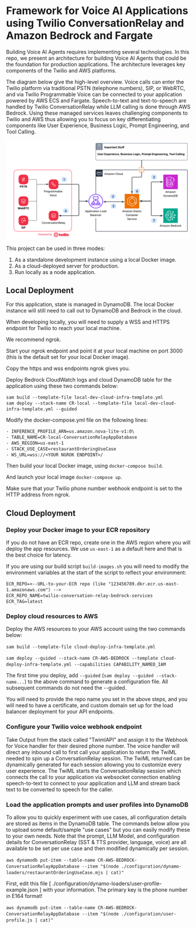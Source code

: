 # Framework for Voice AI Applications using Twilio ConversationRelay and Amazon Bedrock and Fargate

Building Voice AI Agents requires implementing several technologies. In this repo, we present an architecture for building Voice AI Agents that could be the foundation for production applications. The architecture leverages key components of the Twilio and AWS platforms.

The diagram below give the high-level overview. Voice calls can enter the Twilio platform via traditional PSTN (telephone numbers), SIP, or WebRTC, and via Twilio Programmable Voice can be connected to your application powered by AWS ECS and Fargate. Speech-to-text and text-to-speech are handled by Twilio ConversationRelay while LLM calling is done through AWS Bedrock. Using these managed services leaves challenging components to Twilio and AWS thus allowing you to focus on key differentiating components like User Experience, Business Logic, Prompt Engineering, and Tool Calling.

![](./diagrams/cr-bedrock-important-architecture.png)

This project can be used in three modes:

1. As a standalone development instance using a local Docker image.  
2. As a cloud-deployed server for production.
3. Run locally as a node application.

## Local Deployment

For this application, state is managed in DynamoDB. The local Docker instance will still need to call out to DynamoDB and Bedrock in the cloud.

When developing locally, you will need to supply a WSS and HTTPS endpoint for Twilio to reach your local machine.

We recommend ngrok.  

Start your ngrok endpoint and point it at your local machine on port 3000 (this is the default set for your local Docker image).

Copy the https and wss endpoints ngrok gives you.

Deploy Bedrock CloudWatch logs and cloud DynamoDB table for the application using these two commands below:

```
sam build --template-file local-dev-cloud-infra-template.yml
sam deploy --stack-name CR-local --template-file local-dev-cloud-infra-template.yml --guided
```

Modify the docker-compose.yml file on the following lines:

```
- INFERENCE_PROFILE_ARN=us.amazon.nova-lite-v1:0\
- TABLE_NAME=CR-local-ConversationRelayAppDatabase
- AWS_REGION=us-east-1
- STACK_USE_CASE=restaurantOrderingUseCase
- WS_URL=wss://<YOUR NGROK ENDPOINT>/
```

Then build your local Docker image, using `docker-compose build`.

And launch your local image `docker-compose up`.

Make sure that your Twilio phone number webhook endpoint is set to the HTTP address from ngrok.  

## Cloud Deployment

### Deploy your Docker image to your ECR repository

If you do not have an ECR repo, create one in the AWS region where you will deploy the app resources.  We use `us-east-1` as a default here and that is the best choice for latency.

If you are using our build script `build-images.sh` you will need to modify the environment variables at the start of the script to reflect your environment:

```
ECR_REPO=<--URL-to-your-ECR repo (like "123456789.dkr.ecr.us-east-1.amazonaws.com") -->
ECR_REPO_NAME=twilio-conversation-relay-bedrock-services
ECR_TAG=latest
```

### Deploy cloud resources to AWS

Deploy the AWS resources to your AWS account using the two commands below:

`sam build --template-file cloud-deploy-infra-template.yml`

`sam deploy --guided --stack-name CR-AWS-BEDROCK --template cloud-deploy-infra-template.yml --capabilities CAPABILITY_NAMED_IAM`

The first time you deploy, add `--guided` (`sam deploy --guided --stack-name...`) to the above command to generate a configuration file. All subsequent commands do not need the --guided.

You will need to provide the repo name you set in the above steps, and you will need to have a certificate, and custom domain set up for the load balancer deployment for your API endpoints.

### Configure your Twilio voice webhook endpoint

Take Output from the stack called "TwimlAPI" and assign it to the Webhook for Voice handler for their desired phone number. The voice handler will direct any inbound call to first call your application to return the TwiML needed to spin up a ConversationRelay session. The TwiML returned can be dynamically generated for each session allowing you to customize every user experience. The TwiML starts the ConversationRelay session which connects the call to your application via websocket connection enabling speech-to-text to connect to your application and LLM and stream back text to be converted to speech for the caller.

### Load the application prompts and user profiles into DynamoDB

To allow you to quickly experiment with use cases, all configuration details are stored as items in the DynamoDB table. The commands below allow you to upload some default/sample "use cases" but you can easily modify these to your own needs. Note that the prompt, LLM Model, and configuration details for ConversationRelay (SST & TTS provider, language, voice) are all available to be set per use case and then modified dynamically per session.

`aws dynamodb put-item --table-name CR-AWS-BEDROCK-ConversationRelayAppDatabase --item "$(node ./configuration/dynamo-loaders/restaurantOrderingUseCase.mjs | cat)"`

First, edit this file [ ./configuration/dynamo-loaders/user-profile-example.json ] with your information. The primary key is the phone number in E164 format! 

`aws dynamodb put-item --table-name CR-AWS-BEDROCK-ConversationRelayAppDatabase --item "$(node ./configuration/user-profile.js | cat)"`